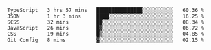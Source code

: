 <!--START_SECTION:waka-->

```text
TypeScript   3 hrs 57 mins   ███████████████░░░░░░░░░░   60.36 %
JSON         1 hr 3 mins     ████░░░░░░░░░░░░░░░░░░░░░   16.25 %
SCSS         32 mins         ██░░░░░░░░░░░░░░░░░░░░░░░   08.34 %
JavaScript   26 mins         █▓░░░░░░░░░░░░░░░░░░░░░░░   06.72 %
CSS          19 mins         █▒░░░░░░░░░░░░░░░░░░░░░░░   04.85 %
Git Config   8 mins          ▓░░░░░░░░░░░░░░░░░░░░░░░░   02.15 %
```

<!--END_SECTION:waka-->


<!--
**Leorio21/Leorio21** is a ✨ _special_ ✨ repository because its `README.md` (this file) appears on your GitHub profile.

Here are some ideas to get you started:

- 🔭 I’m currently working on ...
- 🌱 I’m currently learning ...
- 👯 I’m looking to collaborate on ...
- 🤔 I’m looking for help with ...
- 💬 Ask me about ...
- 📫 How to reach me: ...
- 😄 Pronouns: ...
- ⚡ Fun fact: ...
-->
